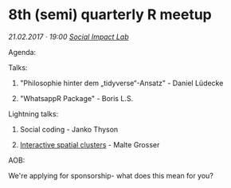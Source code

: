 # 8th (semi) quarterly R meetup

*21.02.2017 · 19:00*
*[Social Impact Lab](http://hamburg.socialimpactlab.eu/kontakt)*

Agenda:

Talks:

1. "Philosophie hinter dem „tidyverse“-Ansatz" - Daniel Lüdecke

2. "WhatsappR Package" - Boris L.S.

Lightning talks:

1. Social coding - Janko Thyson

2. [Interactive spatial clusters](https://github.com/rusershamburg/meetup-8/blob/master/20170221_interactive_spatial_clusters.pdf) - Malte Grosser

AOB: 

We're applying for sponsorship- what does this mean for you?
